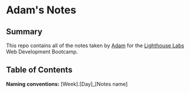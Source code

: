 # Adam's Notes

## Summary
This repo contains all of the notes taken by [Adam](https://github.com/mradamt) for the [Lighthouse Labs](https://www.lighthouselabs.ca) Web Development Bootcamp.

## Table of Contents
**Naming conventions:** [Week].[Day]_[Notes name]


